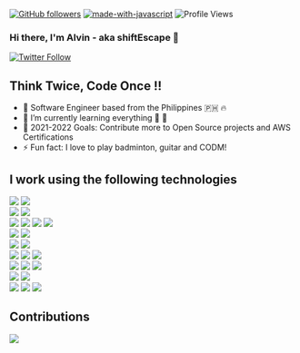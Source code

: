 [![GitHub followers](https://img.shields.io/github/followers/shiftEscape.svg?style=social&label=Follow&maxAge=2592000)](https://github.com/shiftEscape?tab=followers)
[![made-with-javascript](https://img.shields.io/badge/Made%20with-JavaScript-1f425f.svg)](https://www.javascript.com)
![Profile Views](https://gpvc.arturio.dev/shiftEscape)

### Hi there, I'm Alvin - aka shiftEscape 👋

[![Twitter Follow](https://img.shields.io/twitter/follow/iamshiftescape?color=1DA1F2&logo=twitter&style=for-the-badge)](https://twitter.com/intent/follow?original_referer=https://twitter.com/iamshiftescape&screen_name=iamshiftescape)

## Think Twice, Code Once !!

- 📍 Software Engineer based from the Philippines 🇵🇭 🔥
- 🌱 I’m currently learning everything 🤣 💯
- 🥅 2021-2022 Goals: Contribute more to Open Source projects and AWS Certifications
- ⚡ Fun fact: I love to play badminton, guitar and CODM!

## I work using the following technologies
<div>
  <img src="https://img.shields.io/badge/JavaScript-323330?style=for-the-badge&logo=javascript&logoColor=F7DF1E" />
  <img src="https://img.shields.io/badge/TypeScript-007ACC?style=for-the-badge&logo=typescript&logoColor=white" />
</div>
<div>
  <img src="https://img.shields.io/badge/Angular-DD0031?style=for-the-badge&logo=angular&logoColor=white" />
  <img src="https://img.shields.io/badge/firebase-ffca28?style=for-the-badge&logo=firebase&logoColor=black" />
</div>
<div>
  <img src="https://img.shields.io/badge/Vue.js-35495E?style=for-the-badge&logo=vuedotjs&logoColor=4FC08D" />
  <img src="https://img.shields.io/badge/Vuetify-1867C0?style=for-the-badge&logo=vuetify&logoColor=white" />
  <img src="https://img.shields.io/badge/Tailwind_CSS-38B2AC?style=for-the-badge&logo=tailwind-css&logoColor=white" />
  <img src="https://img.shields.io/badge/storybook-FF4785?style=for-the-badge&logo=storybook&logoColor=white" />
</div>
<div>
  <img src="https://img.shields.io/badge/React-20232A?style=for-the-badge&logo=react&logoColor=61DAFB" />
  <img src="https://img.shields.io/badge/Ant%20Design-1890FF?style=for-the-badge&logo=antdesign&logoColor=white" />
</div>
<div>
  <img src="https://img.shields.io/badge/Dart-0175C2?style=for-the-badge&logo=dart&logoColor=white" />
  <img src="https://img.shields.io/badge/Flutter-02569B?style=for-the-badge&logo=flutter&logoColor=white" />
</div>
<div>
  <img src="https://img.shields.io/badge/Node.js-339933?style=for-the-badge&logo=nodedotjs&logoColor=white" />
  <img src="https://img.shields.io/badge/Express.js-000000?style=for-the-badge&logo=express&logoColor=white" />
  <img src="https://img.shields.io/badge/MongoDB-4EA94B?style=for-the-badge&logo=mongodb&logoColor=white" />
</div>
<div>
  <img src="https://img.shields.io/badge/redis-CC0000.svg?&style=for-the-badge&logo=redis&logoColor=white" />
  <img src="https://img.shields.io/badge/GraphQl-E10098?style=for-the-badge&logo=graphql&logoColor=white" />
  <img src="https://img.shields.io/badge/MySQL-00000F?style=for-the-badge&logo=mysql&logoColor=white" />
</div>
<div>
  <img src="https://img.shields.io/badge/Amazon_AWS-FF9900?style=for-the-badge&logo=amazonaws&logoColor=white" />
  <img src="https://img.shields.io/badge/kubernetes-326ce5.svg?&style=for-the-badge&logo=kubernetes&logoColor=white" />
</div>
<div>
  <img src="https://img.shields.io/badge/GitHub-100000?style=for-the-badge&logo=github&logoColor=white" />
  <img src="https://img.shields.io/badge/circleci-343434?style=for-the-badge&logo=circleci&logoColor=white" />
  <img src="https://img.shields.io/badge/Airflow-017CEE?style=for-the-badge&logo=Apache%20Airflow&logoColor=white" />
</div>

## Contributions
<img src="https://github-readme-streak-stats.herokuapp.com/?user=shiftEscape" />